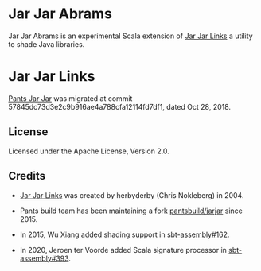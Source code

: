 Jar Jar Abrams
==============

Jar Jar Abrams is an experimental Scala extension of [Jar Jar Links][links] a utility to shade Java libraries.

Jar Jar Links
============

[Pants Jar Jar](https://github.com/pantsbuild/jarjar) was migrated at commit 57845dc73d3e2c9b916ae4a788cfa12114fd7df1, dated Oct 28, 2018.

## License

Licensed under the Apache License, Version 2.0.

## Credits

- [Jar Jar Links][links] was created by herbyderby (Chris Nokleberg) in 2004.
- Pants build team has been maintaining a fork [pantsbuild/jarjar][pj] since 2015.
- In 2015, Wu Xiang added shading support in [sbt-assembly#162](https://github.com/sbt/sbt-assembly/pull/162).
- In 2020, Jeroen ter Voorde added Scala signature processor in [sbt-assembly#393](https://github.com/sbt/sbt-assembly/pull/393).

  [links]: https://code.google.com/archive/p/jarjar/
  [pj]: https://github.com/pantsbuild/jarjar
